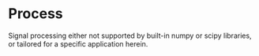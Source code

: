 # Process

Signal processing either not supported by built-in numpy or scipy libraries, or tailored for a specific application herein.
